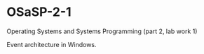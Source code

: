 # OSaSP-2-1
Operating Systems and Systems Programming (part 2, lab work 1)

Event architecture in Windows.
